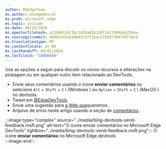 ```yaml
---
author: MSEdgeTeam
ms.author: msedgedevrel
ms.prod: microsoft-edge
ms.topic: include
ms.date: 08/20/2020
ms.openlocfilehash: a21b4b12473bc192ba82b118f1a17d69ab4259aa
ms.sourcegitcommit: b88d2a55a59db8373ff2bac275d3730977bf19c9
ms.translationtype: MT
ms.contentlocale: pt-BR
ms.lasthandoff: 09/01/2020
ms.locfileid: "10986049"
---
```

Use as opções a seguir para discutir os novos recursos e alterações na postagem ou em qualquer outro item relacionado ao DevTools.  

*   Envie seus comentários usando o ícone **enviar comentários** ou selecione `Alt` + `Shift` + `I` \ (Windows \) ou `Option` + `Shift` + `I` \ (MacOS \) no devtools.  
*   Tweet em [@EdgeDevTools][PostTweetEdgeDevTools].  
*   Envie uma sugestão para [a Web que][TheWebWeWant]queremos.  
*   Arquivo de erros neste artigo usando a seção de [comentários](#feedback) .  

:::image type="complex" source="../media/bing-devtools-send-feedback.msft.png" alt-text="O ícone enviar comentários no Microsoft Edge DevTools" lightbox="../media/bing-devtools-send-feedback.msft.png":::
   O ícone **enviar comentários** no Microsoft Edge devtools  
:::image-end:::  

<!-- links -->  

[PostTweetEdgeDevTools]: https://twitter.com/intent/tweet?text=@EdgeDevTools "@EdgeDevTools | Postar um tweet"  

[EdgeDevToolsTwitterAccount]: https://twitter.com/EdgeDevTools "@EdgeDevTools conta do Twitter"  

[GitHubMicrosoftDocsEdgeDeveloperNewIssue]: https://github.com/MicrosoftDocs/edge-developer/issues/new?title=[DevTools%20Docs%20Feedback] "Novo problema-MicrosoftDocs/Edge-Developer-GitHub"  

[TheWebWeWant]: https://webwewant.fyi "A Web que queremos"  
